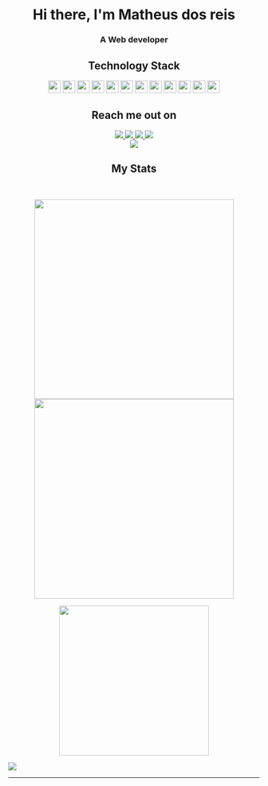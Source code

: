 <div  align="center">
<h1>Hi there, I'm Matheus dos reis</h1>
<h3>A Web developer</h3>
  
</div>

<h2 align="center">Technology Stack</h2>

<p align="center">
  <img src="https://img.shields.io/badge/-Python-black?style=flat-square&logo=python"height="25"/>
  <img src="https://img.shields.io/badge/-JavaScript-black?style=flat-square&logo=javascript"height="25"/>
  <img src="https://img.shields.io/badge/-Django-1c7333?style=flat-square&logo=django"height="25"/>
  <img src="https://img.shields.io/badge/-Node-black?style=flat-square&logo=nodedotjs"height="25"/>
  <img src="https://img.shields.io/badge/-React-black?style=flat-square&logo=react"height="25"/>
  <img src="https://img.shields.io/badge/-next.js-black?style=flat&logo=nextdotjs&logoColor=white"height="25"/>
  <img src="https://img.shields.io/badge/-Docker-black?style=flat-square&logo=docker"height="25"/>
  <img src="https://img.shields.io/badge/-PostgreSQL-black?style=flat-square&logo=postgresql"height="25"/>
    <img src="https://img.shields.io/badge/-MongoDB-black?style=flat-square&logo=mongodb"height="25"/>
  <img src="https://img.shields.io/badge/-MySQL-black?style=flat-square&logo=mysql"height="25"/>
  <img src="https://img.shields.io/badge/-Git-black?style=flat-square&logo=git"height="25"/>
  <img src="https://img.shields.io/badge/-GitHub-black?style=flat-square&logo=github"height="25"/>
</p>

<h2 align="center">Reach me out on</h2>

<div align="center" style="display: flex; flex-direction: column; align-items: center;">
    <div>
        <a href="https://www.linkedin.com/in/matheus-dos-reis-08b74b1a4/">
            <img src="https://img.shields.io/badge/-Linkedin-blue?style=flat-square&logo=Linkedin&logoColor=white&link=https://www.linkedin.com/in/matheus-dos-reis-08b74b1a4/"/>
        </a>
        <a href="https://matheusdosreislp.netlify.app/">
            <img src="https://img.shields.io/badge/-Resume-blue?style=flat-square&logo=Netlify&logoColor=white&link=https://matheusdosreislp.netlify.app/"/>
        </a>
      <a  href="https://wakatime.com/@Reis567">
        <img src="https://img.shields.io/badge/WakaTime-000000?style=flat-square&logo=WakaTime&logoColor=white&link=https://wakatime.com/@Reis567">
      </a>
        <a href="https://codepen.io/reis567">
            <img src="https://img.shields.io/badge/-Codepen-blue?style=flat-square&logo=Codepen&logoColor=white&link=https://codepen.io/reis567"/>
        </a>
    </div>
    <div>
        <a href="mailto:matheusdosreis9@gmail.com">
            <img src="https://img.shields.io/badge/-matheusdosreis9@gmail.com-c14438?style=flat-square&logo=Gmail&logoColor=white&link=mailto:matheusdosreis9@gmail.com"/>
        </a>
    </div>
</div>



  

<h2 align="center">
  My Stats
</h2>
 
<br>

<p align = "center">
  <img width="400px" src = "https://github-readme-stats.vercel.app/api?username=Reis567&show_icons=true&theme=tokyonight">
  <img width="400px"  src="https://github-readme-streak-stats.herokuapp.com/?user=Reis567&theme=tokyonight&hide_border=true" />
</p>

<p align = "center">
 
  <img width="300px" src = "https://github-readme-stats.vercel.app/api/top-langs/?username=Reis567&theme=tokyonight&layout=compact">
</p> 

<div  align="center" style="display:flex">
 <img src="https://badges.pufler.dev/commits/monthly/Reis567" />
</div>

<hr>
